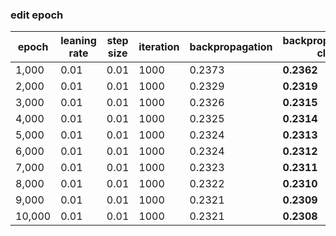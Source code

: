 ### edit epoch
| epoch | leaning rate | step size | iteration |  backpropagation | backpropagation+hill-climbing |
| --- | --- | --- | --- | --- | --- |
| 1,000 | 0.01 | 0.01 | 1000 | 0.2373 | **0.2362** |
| 2,000 | 0.01 | 0.01 | 1000 | 0.2329 | **0.2319** |
| 3,000 | 0.01 | 0.01 | 1000 | 0.2326 | **0.2315** |
| 4,000 | 0.01 | 0.01 | 1000 | 0.2325 | **0.2314** |
| 5,000 | 0.01 | 0.01 | 1000 | 0.2324 | **0.2313** |
| 6,000 | 0.01 | 0.01 | 1000 | 0.2324 | **0.2312** |
| 7,000 | 0.01 | 0.01 | 1000 | 0.2323 | **0.2311** |
| 8,000 | 0.01 | 0.01 | 1000 | 0.2322 | **0.2310** |
| 9,000 | 0.01 | 0.01 | 1000 | 0.2321 | **0.2309** |
| 10,000 | 0.01 | 0.01 | 1000 | 0.2321 | **0.2308** |

